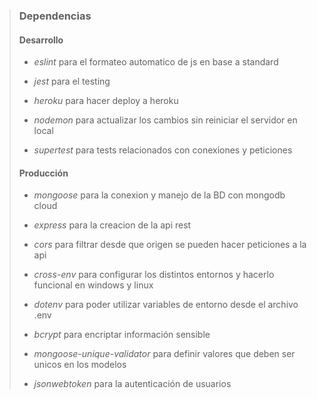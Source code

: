 > ### Dependencias
>
> #### Desarrollo
>
> - *eslint* para el formateo automatico de js en base a standard
>
> - *jest* para el testing
>
> - *heroku* para hacer deploy a heroku
>
> - *nodemon* para actualizar los cambios sin reiniciar el servidor en local
>
> - *supertest* para tests relacionados con conexiones y peticiones
>
> #### Producción
>
> - *mongoose* para la conexion y manejo de la BD con mongodb cloud
>
> - *express* para la creacion de la api rest
>
> - *cors* para filtrar desde que origen se pueden hacer peticiones a la api
>
> - *cross-env* para configurar los distintos entornos y hacerlo funcional en windows y linux
>
> - *dotenv* para poder utilizar variables de entorno desde el archivo .env
>
> - *bcrypt* para encriptar información sensible
>
> - *mongoose-unique-validator* para definir valores que deben ser unicos en los modelos
> - *jsonwebtoken* para la autenticación de usuarios
>
>
>